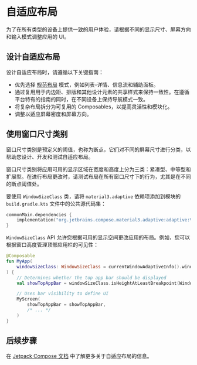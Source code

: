 # 自适应布局

为了在所有类型的设备上提供一致的用户体验，请根据不同的显示尺寸、屏幕方向和输入模式调整应用的 UI。

## 设计自适应布局

设计自适应布局时，请遵循以下关键指南：

* 优先选择 [规范布局](https://developer.android.com/develop/ui/compose/layouts/adaptive/canonical-layouts) 模式，例如列表-详情、信息流和辅助面板。
* 通过复用用于内边距、排版和其他设计元素的共享样式来保持一致性。在遵循平台特有的指南的同时，在不同设备上保持导航模式一致。
* 将复杂布局拆分为可复用的 Composables，以提高灵活性和模块化。
* 调整以适应屏幕密度和屏幕方向。

## 使用窗口尺寸类别

窗口尺寸类别是预定义的阈值，也称为断点，它们对不同的屏幕尺寸进行分类，以帮助您设计、开发和测试自适应布局。

窗口尺寸类别将应用可用的显示区域在宽度和高度上分为三类：紧凑型、中等型和扩展型。在进行布局更改时，请测试布局在所有窗口尺寸下的行为，尤其是在不同的断点阈值处。

要使用 `WindowSizeClass` 类，请将 `material3.adaptive` 依赖项添加到模块的 `build.gradle.kts` 文件中的公共源代码集：

```kotlin
commonMain.dependencies {
    implementation("org.jetbrains.compose.material3.adaptive:adaptive:%org.jetbrains.compose.material3.adaptive%")
}
```

`WindowSizeClass` API 允许您根据可用的显示空间更改应用的布局。例如，您可以根据窗口高度管理顶部应用栏的可见性：

```kotlin
@Composable
fun MyApp(
    windowSizeClass: WindowSizeClass = currentWindowAdaptiveInfo().windowSizeClass
) {
    // Determines whether the top app bar should be displayed
    val showTopAppBar = windowSizeClass.isHeightAtLeastBreakpoint(WindowSizeClass.HEIGHT_DP_MEDIUM_LOWER_BOUND)

    // Uses bar visibility to define UI 
    MyScreen(
        showTopAppBar = showTopAppBar,
        /* ... */
    )
}
```

<!--- waiting for a page about @Preview and hot reload
## Previewing layouts

We have three different @Preview:

* Android-specific, for `androidMain`, from Android Studio.
* Separate desktop annotation plugin with our own implementation (only for desktop source set) + uiTooling plugin.
* Common annotation, also supported in Android Studio, works for Android only but from common code.
-->

## 后续步骤

在 [Jetpack Compose 文档](https://developer.android.com/develop/ui/compose/layouts/adaptive) 中了解更多关于自适应布局的信息。